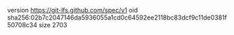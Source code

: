 version https://git-lfs.github.com/spec/v1
oid sha256:02b7c2047146da5936055a1cd0c64592ee2118bc83dcf9c11de0381f50708c34
size 2703
